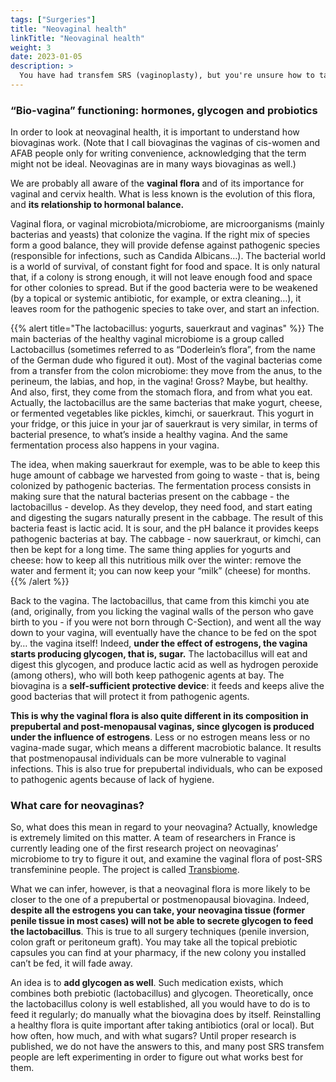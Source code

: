 ```yaml
---
tags: ["Surgeries"]
title: "Neovaginal health"
linkTitle: "Neovaginal health"
weight: 3
date: 2023-01-05
description: >
  You have had transfem SRS (vaginoplasty), but you're unsure how to take care of your new vagina? You're not alone! Here are some relevant info that might come in useful.
---
```




### “Bio-vagina” functioning: hormones, glycogen and probiotics ###

In order to look at neovaginal health, it is important to understand how biovaginas work. (Note that I call biovaginas the vaginas of cis-women and AFAB people only for writing convenience, acknowledging that the term might not be ideal. Neovaginas are in many ways biovaginas as well.)

We are probably all aware of the **vaginal flora** and of its importance for vaginal and cervix health. What is less known is the evolution of this flora, and **its relationship to hormonal balance.**

Vaginal flora, or vaginal microbiota/microbiome, are microorganisms (mainly bacterias and yeasts) that colonize the vagina. If the right mix of species form a good balance, they will provide defense against pathogenic species (responsible for infections, such as Candida Albicans…). The bacterial world is a world of survival, of constant fight for food and space. It is only natural that, if a colony is strong enough, it will not leave enough food and space for other colonies to spread. But if the good bacteria were to be weakened (by a topical or systemic antibiotic, for example, or extra cleaning…), it leaves room for the pathogenic species to take over, and start an infection.

{{% alert title="The lactobacillus: yogurts, sauerkraut and vaginas" %}}
The main bacterias of the healthy vaginal microbiome is a group called Lactobacillus (sometimes referred to as “Doderlein’s flora”, from the name of the German dude who figured it out). Most of the vaginal bacterias come from a transfer from the colon microbiome: they move from the anus, to the perineum, the labias,  and hop, in the vagina! Gross? Maybe, but healthy. And also, first, they come from the stomach flora, and from what you eat. Actually, the lactobacillus are the same bacterias that make yogurt, cheese, or fermented vegetables like pickles, kimchi, or sauerkraut. This yogurt in your fridge, or this juice in your jar of sauerkraut is very similar, in terms of bacterial presence, to what’s inside a healthy vagina. And the same fermentation process also happens in your vagina.

The idea, when making sauerkraut for exemple, was to be able to keep this huge amount of cabbage we harvested from going to waste - that is, being colonized by pathogenic bacterias. The fermentation process consists in making sure that the natural bacterias present on the cabbage - the lactobacillus - develop. As they develop, they need food, and start eating and digesting the sugars naturally present in the cabbage. The result of this bacteria feast is lactic acid. It is sour, and the pH balance it provides keeps pathogenic bacterias at bay. The cabbage - now sauerkraut, or kimchi, can then be kept for a long time. The same thing applies for yogurts and cheese: how to keep all this nutritious milk over the winter: remove the water and ferment it; you can now keep your “milk” (cheese) for months. {{% /alert %}}

Back to the vagina. The lactobacillus, that came from this kimchi you ate (and, originally, from you licking the vaginal walls of the person who gave birth to you - if you were not born through C-Section), and went all the way down to your vagina, will eventually have the chance to be fed on the spot by… the vagina itself! Indeed, **under the effect of estrogens, the vagina starts producing glycogen, that is, sugar.** The lactobacillus will eat and digest this glycogen, and produce lactic acid as well as hydrogen peroxide (among others), who will both keep pathogenic agents at bay. The biovagina is a **self-sufficient protective device**: it feeds and keeps alive the good bacterias that will protect it from pathogenic agents. 

**This is why the vaginal flora is also quite different in its composition in prepubertal and post-menopausal vaginas, since glycogen is produced under the influence of estrogens**. Less or no estrogen means less or no vagina-made sugar, which means a different macrobiotic balance. It results that postmenopausal individuals can be more vulnerable to vaginal infections. This is also true for prepubertal individuals, who can be exposed to pathogenic agents because of lack of hygiene.

### What care for neovaginas? ###
 
So, what does this mean in regard to your neovagina? Actually, knowledge is extremely limited on this matter. A team of researchers in France is currently leading one of the first research project on neovaginas’ microbiome to try to figure it out, and examine the vaginal flora of post-SRS transfeminine people. The project is called [Transbiome](https://www.transbiome.org).

What we can infer, however, is that a neovaginal flora is more likely to be closer to the one of a prepubertal or postmenopausal biovagina. Indeed, **despite all the estrogens you can take, your neovagina tissue (former penile tissue in most cases) will not be able to secrete glycogen to feed the lactobacillus**. This is true to all surgery techniques (penile inversion, colon graft or peritoneum graft). You may take all the topical prebiotic capsules you can find at your pharmacy, if the new colony you installed can’t be fed, it will fade away.

An idea is to **add glycogen as well**. Such medication exists, which combines both prebiotic (lactobacillus) and glycogen. Theoretically, once the lactobacillus colony is well established, all you would have to do is to feed it regularly; do manually what the biovagina does by itself. Reinstalling a healthy flora is quite important after taking antibiotics (oral or local). 
But how often, how much, and with what sugars? Until proper research is published, we do not have the answers to this, and many post SRS transfem people are left experimenting in order to figure out what works best for them.
